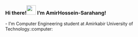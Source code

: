 <h3>Hi there!<img src="https://raw.githubusercontent.com/MartinHeinz/MartinHeinz/master/wave.gif" width="30px">   I’m AmirHossein-Sarahang!</h3>
- I'm Computer Engineering student at Amirkabir University of Technology.:computer:



<!---
AmirHossein-Sarahang/AmirHossein-Sarahang is a ✨ special ✨ repository because its `README.md` (this file) appears on your GitHub profile.
You can click the Preview link to take a look at your changes.
--->
